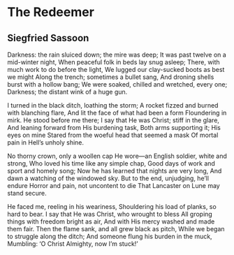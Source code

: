 # The Redeemer
## Siegfried Sassoon
Darkness: the rain sluiced down; the mire was deep;
It was past twelve on a mid-winter night,
When peaceful folk in beds lay snug asleep;
There, with much work to do before the light,
We lugged our clay-sucked boots as best we might
Along the trench; sometimes a bullet sang,
And droning shells burst with a hollow bang;
We were soaked, chilled and wretched, every one;
Darkness; the distant wink of a huge gun.

I turned in the black ditch, loathing the storm;
A rocket fizzed and burned with blanching flare,
And lit the face of what had been a form
Floundering in mirk. He stood before me there;
I say that He was Christ; stiff in the glare,
And leaning forward from His burdening task,
Both arms supporting it; His eyes on mine
Stared from the woeful head that seemed a mask
Of mortal pain in Hell’s unholy shine.

No thorny crown, only a woollen cap
He wore—an English soldier, white and strong,
Who loved his time like any simple chap,
Good days of work and sport and homely song;
Now he has learned that nights are very long,
And dawn a watching of the windowed sky.
But to the end, unjudging, he’ll endure
Horror and pain, not uncontent to die
That Lancaster on Lune may stand secure.

He faced me, reeling in his weariness,
Shouldering his load of planks, so hard to bear.
I say that He was Christ, who wrought to bless
All groping things with freedom bright as air,
And with His mercy washed and made them fair.
Then the flame sank, and all grew black as pitch,
While we began to struggle along the ditch;
And someone flung his burden in the muck,
Mumbling: ‘O Christ Almighty, now I’m stuck!’